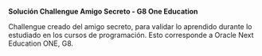 <b>Solución Challengue Amigo Secreto - G8 One  Education</b>

Challengue creado del amigo secreto, para validar lo aprendido durante lo estudiado en los cursos de programación. Esto corresponde a Oracle Next Education ONE, G8.

